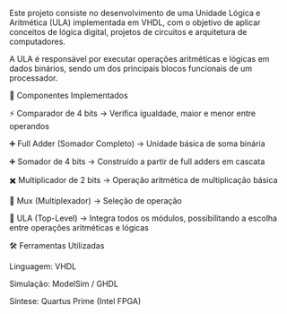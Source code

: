 Este projeto consiste no desenvolvimento de uma Unidade Lógica e Aritmética (ULA) implementada em VHDL, com o objetivo de aplicar conceitos de lógica digital, projetos de circuitos e arquitetura de computadores.

A ULA é responsável por executar operações aritméticas e lógicas em dados binários, sendo um dos principais blocos funcionais de um processador.

🔧 Componentes Implementados

⚡ Comparador de 4 bits → Verifica igualdade, maior e menor entre operandos

➕ Full Adder (Somador Completo) → Unidade básica de soma binária

➕ Somador de 4 bits → Construído a partir de full adders em cascata

✖️ Multiplicador de 2 bits → Operação aritmética de multiplicação básica

🔀 Mux (Multiplexador) → Seleção de operação

🧩 ULA (Top-Level) → Integra todos os módulos, possibilitando a escolha entre operações aritméticas e lógicas



🛠️ Ferramentas Utilizadas

Linguagem: VHDL

Simulação: ModelSim / GHDL

Síntese: Quartus Prime (Intel FPGA)
